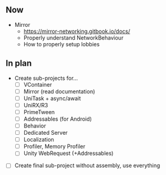 ## Now

- Mirror
    - https://mirror-networking.gitbook.io/docs/
	- Properly understand NetworkBehaviour
	- How to properly setup lobbies

## In plan

- Create sub-projects for...
	- [ ] VContainer
	- [ ] Mirror (read documentation)
	- [ ] UniTask + async/await
	- [ ] UniRX/R3
	- [ ] PrimeTween
	- [ ] Addressables (for Android)
	- [ ] Behavior
	- [ ] Dedicated Server
	- [ ] Localization
	- [ ] Profiler, Memory Profiler
	- [ ] Unity WebRequest (+Addressables)
- [ ] Create final sub-project without assembly, use everything
